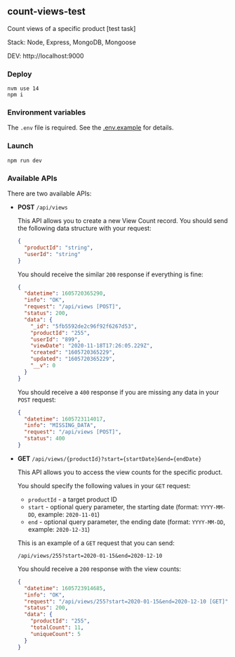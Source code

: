 ## count-views-test

Count views of a specific product [test task]

Stack: Node, Express, MongoDB, Mongoose

DEV: http://localhost:9000

### Deploy

```shell script
nvm use 14
npm i
```

### Environment variables

The `.env` file is required. See the [.env.example](.env.example) for details.

### Launch

```shell script
npm run dev
```

### Available APIs

There are two available APIs:

- **POST** `/api/views`

    This API allows you to create a new View Count record. You should send the following data structure with your request:

    ```json
    {
      "productId": "string",
      "userId": "string"
    }
    ```

    You should receive the similar `200` response if everything is fine:

    ```json
    {
      "datetime": 1605720365290,
      "info": "OK",
      "request": "/api/views [POST]",
      "status": 200,
      "data": {
        "_id": "5fb5592de2c96f92f6267d53",
        "productId": "255",
        "userId": "899",
        "viewDate": "2020-11-18T17:26:05.229Z",
        "created": "1605720365229",
        "updated": "1605720365229",
        "__v": 0
      }
    }
    ```

    You should receive a `400` response if you are missing any data in your `POST` request:

    ```json
    {
      "datetime": 1605723114017,
      "info": "MISSING_DATA",
      "request": "/api/views [POST]",
      "status": 400
    }
    ```

- **GET** `/api/views/{productId}?start={startDate}&end={endDate}`

    This API allows you to access the view counts for the specific product.
    
    You should specify the following values in your `GET` request:

    - `productId` - a target product ID
    - `start` - optional query parameter, the starting date (format: `YYYY-MM-DD`, example: `2020-11-01`)
    - `end` - optional query parameter, the ending date (format: `YYYY-MM-DD`, example: `2020-12-31`)

    This is an example of a `GET` request that you can send:

    `/api/views/255?start=2020-01-15&end=2020-12-10`

    You should receive a `200` response with the view counts:

    ```json
    {
      "datetime": 1605723914685,
      "info": "OK",
      "request": "/api/views/255?start=2020-01-15&end=2020-12-10 [GET]",
      "status": 200,
      "data": {
        "productId": "255",
        "totalCount": 11,
        "uniqueCount": 5
      }
    }
    ```
